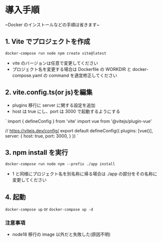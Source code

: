 # 導入手順

~Docker のインストールなどの手順は省きます~

## 1. Vite でプロジェクトを作成

`docker-compose run node npm create vite@latest`

- vite のバージョンは任意で変更してください
- プロジェクト名を変更する場合は Dockerfile の WORKDIR と docker-compose.yaml の command を適宜修正してください

## 2. vite.config.ts(or js)を編集

- plugins 移行に server に関する設定を追加
- host は true にし、port は 3000 で起動するようにする

`
import { defineConfig } from 'vite'
import vue from '@vitejs/plugin-vue'

// https://vitejs.dev/config/
export default defineConfig({
plugins: [vue()],
server: {
host: true,
port: 3000,
}
})
`

## 3. npm install を実行

`docker-compose run node npm --prefix ./app install`

- 1 と同様にプロジェクト名を別名称に帰る場合は ./app の部分をその名称に変更してください

## 4. 起動

`docker-compose up` or `docker-compose up -d`

### 注意事項

- node18 移行の image 以外だと失敗した(原因不明)
